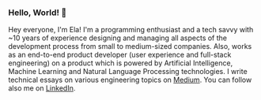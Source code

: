 ### Hello, World! 👋

Hey everyone, I'm Ela! I'm a programming enthusiast and a tech savvy with ~10 years of experience designing and managing all aspects of the development process from small to medium-sized companies. Also, works as an end-to-end product developer (user experience and full-stack engineering) on a product which is powered by Artificial Intelligence, Machine Learning and Natural Language Processing technologies. I write technical essays on various engineering topics on [Medium](https://ela4490.medium.com/). You can follow also me on [LinkedIn](https://www.linkedin.com/in/ela-singh-4490/).
